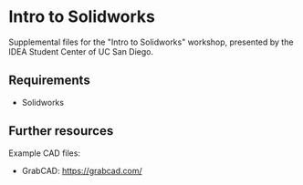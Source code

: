 # Intro to Solidworks
Supplemental files for the "Intro to Solidworks" workshop, presented by the IDEA Student Center of UC San Diego.

## Requirements
- Solidworks

## Further resources
Example CAD files:
- GrabCAD: https://grabcad.com/
